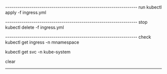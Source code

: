 ------------------------------------------------------------------ run
kubectl apply -f ingress.yml

------------------------------------------------------------------ stop
kubectl delete -f ingress.yml

------------------------------------------------------------------ check
kubectl get ingress -n mnamespace

kubectl get svc -n kube-system

clear

------------------------------------------------------------------ 

